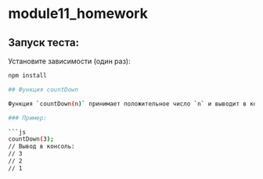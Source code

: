 # module11_homework

## Запуск теста:

Установите зависимости (один раз):
```bash
npm install

## Функция countDown

Функция `countDown(n)` принимает положительное число `n` и выводит в консоль обратный отсчёт от `n` до 1.

### Пример:

```js
countDown(3);
// Вывод в консоль:
// 3
// 2
// 1



